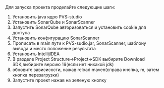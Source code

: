 Для запуска проекта проделайте следующие шаги:

1. Установить java ядро PVS-studio
2. Установить SonarQube и SonarScanner
3. Запустить SonarQube авторизоваться и установить cookie для доступа
4. Установить конфигурацию SonarScanner
5. Прописать в main пути к PVS-sudio.jar, SonarScanner, шаблону вывода и место положение результата
6. Установить IntellijIDEA
7. В разделе Project Structure->Project->SDK выбирите Download SDK,выбирите версию 16(если нет никакой jdk)
8. обновите зависисости, нажав reload maven(справа кнопка, m, затем кнопка перезагрузки)
9. Запустите проект нажав на зеленую кнопку